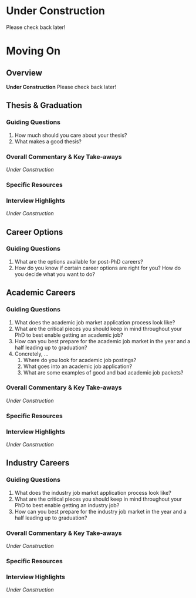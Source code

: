 # Under Construction
Please check back later!

# Moving On
## Overview
**Under Construction** Please check back later!

## Thesis & Graduation
### Guiding Questions
  1. How much should you care about your thesis?
  2. What makes a good thesis?

### Overall Commentary & Key Take-aways
*Under Construction*

### Specific Resources

### Interview Highlights
*Under Construction*

## Career Options
### Guiding Questions
  1. What are the options available for post-PhD careers?
  2. How do you know if certain career options are right for you? How do you decide what you want to do?

## Academic Careers
### Guiding Questions
  1. What does the academic job market application process look like?
  2. What are the critical pieces you should keep in mind throughout your PhD to best enable getting an
     academic job?
  3. How can you best prepare for the academic job market in the year and a half leading up to graduation?
  4. Concretely, ...
       1. Where do you look for academic job postings?
       2. What goes into an academic job application?
       3. What are some examples of good and bad academic job packets?

### Overall Commentary & Key Take-aways
*Under Construction*

### Specific Resources

### Interview Highlights
*Under Construction*

## Industry Careers
### Guiding Questions
  1. What does the industry job market application process look like?
  2. What are the critical pieces you should keep in mind throughout your PhD to best enable getting an
     industry job?
  3. How can you best prepare for the industry job market in the year and a half leading up to graduation?

### Overall Commentary & Key Take-aways
*Under Construction*

### Specific Resources

### Interview Highlights
*Under Construction*
